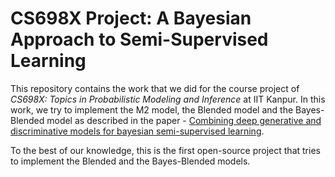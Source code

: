 # CS698X Project: A Bayesian Approach to Semi-Supervised Learning

This repository contains the work that we did for the course project of *CS698X: Topics in Probabilistic Modeling and Inference* at IIT Kanpur. In this work, we try to implement the M2 model, the Blended model and the Bayes-Blended model as described in the paper - [Combining deep generative and discriminative models for bayesian semi-supervised learning](https://www.sciencedirect.com/science/article/pii/S003132031930456X).

To the best of our knowledge, this is the first open-source project that tries to implement the Blended and the Bayes-Blended models.

